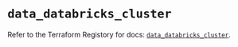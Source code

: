 # `data_databricks_cluster`

Refer to the Terraform Registory for docs: [`data_databricks_cluster`](https://www.terraform.io/docs/providers/databricks/d/cluster).

